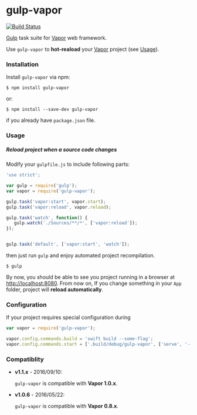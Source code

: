 # gulp-vapor

[![Build Status](https://travis-ci.org/mckomo/gulp-vapor.svg)](https://travis-ci.org/mckomo/gulp-vapor)

[Gulp](http://gulpjs.com/) task suite for [Vapor](http://qutheory.io/) web framework.


Use `gulp-vapor` to **hot-reaload** your [Vapor](http://qutheory.io/) project (see [Usage](#usage)).

### Installation

Install `gulp-vapor` via npm:

```
$ npm install gulp-vapor
```

or:

```
$ npm install --save-dev gulp-vapor
```

if you already have `package.json` file.

### Usage

##### Reload project when a source code changes

Modify your `gulpfile.js` to include following parts:

```js
'use strict';

var gulp = require('gulp');
var vapor = require('gulp-vapor');

gulp.task('vapor:start', vapor.start);
gulp.task('vapor:reload', vapor.reload);

gulp.task('watch', function() {
   gulp.watch('./Sources/**/*', ['vapor:reload']);
});


gulp.task('default', ['vapor:start', 'watch']);
```

then just run `gulp` and enjoy automated project recompilation.

```
$ gulp
```

By now, you should be able to see you project running in a browser at [http://localhost:8080](http://localhost:8080/). From now on, If you change something in your `App` folder, project will **reload automatically**.

### Configuration

If your project requires special configuration during  

```js
var vapor = require('gulp-vapor');

vapor.config.commands.build = 'swift build --some-flag';
vapor.config.commands.start = ['.build/debug/gulp-vapor', ['serve', '--port=80']];
```

### Compatiblity

* **v1.1.x** - 2016/09/10:

	`gulp-vapor` is compatible with **Vapor 1.0.x**.

* **v1.0.6** - 2016/05/22:

	`gulp-vapor` is compatible with **Vapor 0.8.x**.
